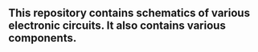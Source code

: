 ## This repository contains schematics of various electronic circuits. It also contains various components. 

